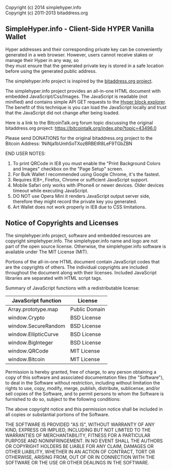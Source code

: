 Copyright (c) 2014 simplehyper.info <br />
Copyright (c) 2011-2013 bitaddress.org <br />

SimpleHyper.info - Client-Side HYPER Vanilla Wallet
---------------------------------------

Hyper addresses and their corresponding private key can be conveniently 
generated in a web browser. However, users cannot receive stakes or manage their Hyper in any way, so  
they must ensure that the generated private key is stored in a safe location before using the generated public address.

The simplehyper.info project is inspired by the <a href="https://github.com/pointbiz/bitaddress.org"
target="_blank">bitaddress.org project</a>.

The simplehyper.info project provides an all-in-one HTML document with embedded
JavaScript/Css/Images. The JavaScript is readable (not minified) and contains
simple API GET requests to the <a href="http://hyper.blockexplorer.cc/chain/Hyper/q" target="_blank">Hyper block explorer</a>. 
The benefit of this technique is you can load the JavaScript locally and trust that the JavaScript did not change after being loaded. 

Here is a link to the BitcoinTalk.org forum topic discussing the original bitaddress.org project:
https://bitcointalk.org/index.php?topic=43496.0

Please send DONATIONS for the original bitaddress.org project to the Bitcoin Address: 
1NiNja1bUmhSoTXozBRBEtR8LeF9TGbZBN

END USER NOTES: 
  1. To print QRCode in IE8 you must enable the "Print Background Colors and Images" checkbox on the "Page Setup" screen.
  1. For Bulk Wallet I recommended using Google Chrome, it's the fastest.
  1. Requires IE8+, Firefox, Chrome or sufficient JavaScript support.
  1. Mobile Safari only works with iPhone4 or newer devices. Older devices timeout while executing JavaScript.
  1. DO NOT use Opera Mini it renders JavaScript output server side, therefore they might record the private key you generated.
  1. Art Wallet does not work properly in IE8 due to CSS limitations.

Notice of Copyrights and Licenses
---------------------------------------
The simplehyper.info project, software and embedded resources are copyright simplehyper.info. 
The simplehyper.info name and logo are not part of the open source license. Otherwise, the simplehyper.info software is available under The MIT License (MIT).

Portions of the all-in-one HTML document contain JavaScript codes that are the copyrights 
of others. The individual copyrights are included throughout the document along with their 
licenses. Included JavaScript libraries are separated with HTML script tags.

Summary of JavaScript functions with a redistributable license:

| JavaScript function	|	License |
|-------------------	|	-------------- |
|Array.prototype.map	|	Public Domain|
|window.Crypto	|		BSD License|
|window.SecureRandom	|	BSD License|
|window.EllipticCurve	|	BSD License|
|window.BigInteger	|	BSD License|
|window.QRCode		|	MIT License|
|window.Bitcoin	|		MIT License|

Permission is hereby granted, free of charge, to any person obtaining a copy of this 
software and associated documentation files (the "Software"), to deal in the Software 
without restriction, including without limitation the rights to use, copy, modify, 
merge, publish, distribute, sublicense, and/or sell copies of the Software, and to 
permit persons to whom the Software is furnished to do so, subject to the following 
conditions:

The above copyright notice and this permission notice shall be included in all copies 
or substantial portions of the Software.

THE SOFTWARE IS PROVIDED "AS IS", WITHOUT WARRANTY OF ANY KIND, EXPRESS OR IMPLIED, 
INCLUDING BUT NOT LIMITED TO THE WARRANTIES OF MERCHANTABILITY, FITNESS FOR A 
PARTICULAR PURPOSE AND NONINFRINGEMENT. IN NO EVENT SHALL THE AUTHORS OR COPYRIGHT 
HOLDERS BE LIABLE FOR ANY CLAIM, DAMAGES OR OTHER LIABILITY, WHETHER IN AN ACTION 
OF CONTRACT, TORT OR OTHERWISE, ARISING FROM, OUT OF OR IN CONNECTION WITH THE 
SOFTWARE OR THE USE OR OTHER DEALINGS IN THE SOFTWARE.
